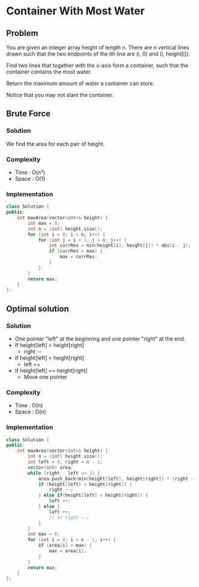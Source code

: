 <h1> Container With Most Water </h1>

<h2> Problem </h2>

You are given an integer array height of length n. There are n vertical lines drawn such that the two endpoints of the ith line are (i, 0) and (i, height[i]).

Find two lines that together with the x-axis form a container, such that the container contains the most water.

Return the maximum amount of water a container can store.

Notice that you may not slant the container.

<h2> Brute Force </h2>

<h3> Solution </h3>

We find the area for each pair of height.

<h3> Complexity </h3>

* Time : O(n²)
* Space : O(1)

<h3> Implementation </h3>

```cpp
class Solution {
public:
    int maxArea(vector<int>& height) {
        int max = 0;
        int n = (int) height.size();
        for (int i = 0; i < n; i++) {
            for (int j = i + 1; j < n; j++) {
                int currRes = min(height[i], height[j]) * abs(i - j);
                if (currRes > max) {
                    max = currRes;
                }
            }
        }
        return max;
    }
};
```

<h2> Optimal solution </h2>

<h3> Solution </h3>

* One pointer "left" at the beginning and one pointer "right" at the end.
* If height[left] > height[right]
  * right --
* If height[left] < height[right]
  * left ++
* If height[left] == height[right]
  * Move one pointer

<h3> Complexity </h3>

* Time : O(n)
* Space : O(n)

<h3> Implementation </h3>

```cpp
class Solution {
public:
    int maxArea(vector<int>& height) {
        int n = (int) height.size();
        int left = 0, right = n - 1;
        vector<int> area;
        while (right - left >= 1) {
            area.push_back(min(height[left], height[right]) * (right - left));
            if (height[left] > height[right]) {
                right --;
            } else if(height[left] < height[right]) {
                left ++;
            } else {
                left ++;
                // or right --;
            }
        }
        int max = 0;
        for (int i = 0; i < n - 1; i++) {
            if (area[i] > max) {
                max = area[i];
            }
        }
        return max;
    }
};
```
